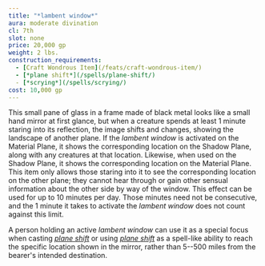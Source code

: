 ```yaml
---
title: "*lambent window*"
aura: moderate divination
cl: 7th
slot: none
price: 20,000 gp
weight: 2 lbs.
construction_requirements:
  - [Craft Wondrous Item](/feats/craft-wondrous-item/)
  - [*plane shift*](/spells/plane-shift/)
  - [*scrying*](/spells/scrying/)
cost: 10,000 gp
---
```


This small pane of glass in a frame made of black metal looks like a small hand mirror at first glance, but when a creature spends at least 1 minute staring into its reflection, the image shifts and changes, showing the landscape of another plane. If the *lambent window* is activated on the Material Plane, it shows the corresponding location on the Shadow Plane, along with any creatures at that location. Likewise, when used on the Shadow Plane, it shows the corresponding location on the Material Plane. This item only allows those staring into it to see the corresponding location on the other plane; they cannot hear through or gain other sensual information about the other side by way of the window. This effect can be used for up to 10 minutes per day. Those minutes need not be consecutive, and the 1 minute it takes to activate the *lambent window* does not count against this limit.

A person holding an active *lambent window* can use it as a special focus when casting [*plane shift*](/spells/plane-shift/) or using [*plane shift*](/spells/plane-shift/) as a spell-like ability to reach the specific location shown in the mirror, rather than 5--500 miles from the bearer's intended destination.

